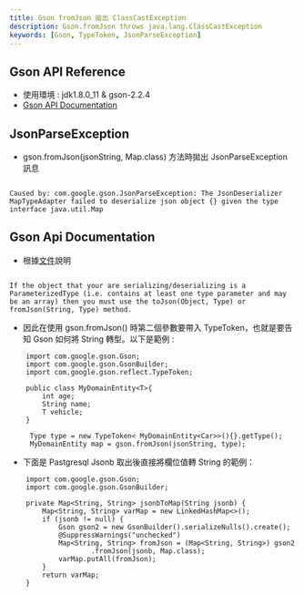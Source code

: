 ```yaml
---
title: Gson fromJson 拋出 ClassCastException
description: Gson.fromJson throws java.lang.ClassCastException
keywords: [Gson, TypeToken, JsonParseException]
---
```


## Gson API Reference
* 使用環境 : jdk1.8.0_11 & gson-2.2.4
* [ Gson API Documentation ](https://google-gson.googlecode.com/svn/trunk/gson/docs/javadocs/com/google/gson/Gson.html)


## JsonParseException
* gson.fromJson(jsonString, Map.class) 方法時拋出 JsonParseException 訊息

<code>
Caused by: com.google.gson.JsonParseException: The JsonDeserializer MapTypeAdapter failed to deserialize json object {} given the type interface java.util.Map
</code>


## Gson Api Documentation

* 根據[文件](https://google-gson.googlecode.com/svn/trunk/gson/docs/javadocs/com/google/gson/Gson.html)說明
	 
<code>	  
If the object that your are serializing/deserializing is a ParameterizedType (i.e. contains at least one type parameter and may be an array) then you must use the toJson(Object, Type) or fromJson(String, Type) method.
</code>	  

* 因此在使用 gson.fromJson() 時第二個參數要帶入 TypeToken，也就是要告知 Gson 如何將 String 轉型。以下是範例 :

```
	import com.google.gson.Gson;
	import com.google.gson.GsonBuilder;
	import com.google.gson.reflect.TypeToken;
			 
	public class MyDomainEntity<T>{
		int age;
		String name;
		T vehicle;
	}
		 
	 Type type = new TypeToken< MyDomainEntity<Car>>(){}.getType();
	 MyDomainEntity map = gson.fromJson(jsonString, type);
```				
					
* 下面是 Pastgresql Jsonb 取出後直接將欄位值轉 String 的範例：

```
	import com.google.gson.Gson;
    import com.google.gson.GsonBuilder;		 
			 
    private Map<String, String> jsonbToMap(String jsonb) {
        Map<String, String> varMap = new LinkedHashMap<>();
        if (jsonb != null) {
            Gson gson2 = new GsonBuilder().serializeNulls().create();
            @SuppressWarnings("unchecked")
            Map<String, String> fromJson = (Map<String, String>) gson2
                    .fromJson(jsonb, Map.class);
            varMap.putAll(fromJson);
        }
        return varMap;
    }
```
					